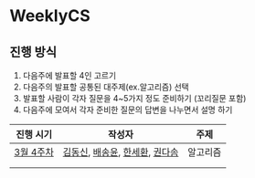 # WeeklyCS

## 진행 방식

1. 다음주에 발표할 4인 고르기
2. 다음주의 발표할 공통된 대주제(ex.알고리즘) 선택 
3. 발표할 사람이 각자 질문을 4~5가지 정도 준비하기 (꼬리질문 포함) 
4. 다음주에 모여서 각자 준비한 질문의 답변을 나누면서 설명 하기

| 진행 시기               | 작성자                                                       | 주제     |
| ----------------------- | ------------------------------------------------------------ | -------- |
| [3월 4주차](./3월4주차) | [김동신](./3월4주차/알고리즘_김동신.md), [배송윤](./3월4주차/알고리즘_배송윤.md), [한세환](), [권다솜](./3월4주차/알고리즘_권다솜(DP).md) | 알고리즘 |
|                         |                                                              |          |
|                         |                                                              |          |

